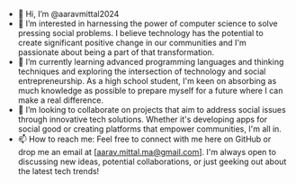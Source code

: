 - 👋 Hi, I’m @aaravmittal2024
- 👀 I’m interested in harnessing the power of computer science to solve pressing social problems. I believe technology has the potential to create significant positive change in our communities and I'm passionate about being a part of that transformation.
- 🌱 I’m currently learning advanced programming languages and thinking techniques and exploring the intersection of technology and social entrepreneurship. As a high school student, I'm keen on absorbing as much knowledge as possible to prepare myself for a future where I can make a real difference.
- 💞️ I’m looking to collaborate on projects that aim to address social issues through innovative tech solutions. Whether it's developing apps for social good or creating platforms that empower communities, I'm all in.
- 📫 How to reach me: Feel free to connect with me here on GitHub or drop me an email at [aarav.mittal.ma@gmail.com]. I'm always open to discussing new ideas, potential collaborations, or just geeking out about the latest tech trends!

<!---
aaravmittal2024/aaravmittal2024 is a ✨ special ✨ repository because its `README.md` (this file) appears on your GitHub profile.
You can click the Preview link to take a look at your changes.
--->
